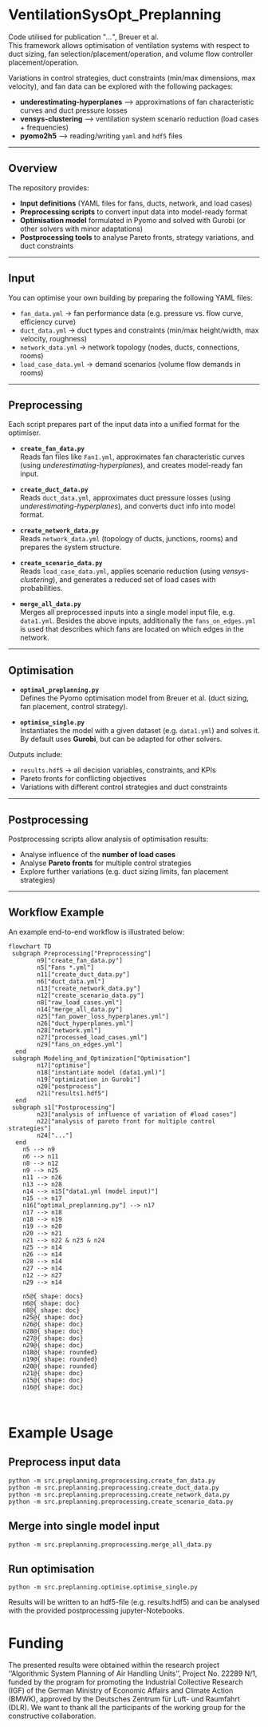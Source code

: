 # VentilationSysOpt_Preplanning

Code utilised for publication "*...*", Breuer et al.  
This framework allows optimisation of ventilation systems with respect to duct sizing, fan selection/placement/operation, and volume flow controller placement/operation.  

Variations in control strategies, duct constraints (min/max dimensions, max velocity), and fan data can be explored with the following packages:  
- **underestimating-hyperplanes** --> approximations of fan characteristic curves and duct pressure losses  
- **vensys-clustering** --> ventilation system scenario reduction (load cases + frequencies)  
- **pyomo2h5** --> reading/writing `yaml` and `hdf5` files  

---

## Overview
The repository provides:
- **Input definitions** (YAML files for fans, ducts, network, and load cases)  
- **Preprocessing scripts** to convert input data into model-ready format  
- **Optimisation model** formulated in Pyomo and solved with Gurobi (or other solvers with minor adaptations)  
- **Postprocessing tools** to analyse Pareto fronts, strategy variations, and duct constraints  

---

## Input
You can optimise your own building by preparing the following YAML files:
- `fan_data.yml` → fan performance data (e.g. pressure vs. flow curve, efficiency curve)  
- `duct_data.yml` → duct types and constraints (min/max height/width, max velocity, roughness)  
- `network_data.yml` → network topology (nodes, ducts, connections, rooms)  
- `load_case_data.yml` → demand scenarios (volume flow demands in rooms)  

---

## Preprocessing

Each script prepares part of the input data into a unified format for the optimiser.

- **`create_fan_data.py`**  
  Reads fan files like `Fan1.yml`, approximates fan characteristic curves (using *underestimating-hyperplanes*), and creates model-ready fan input.  

- **`create_duct_data.py`**  
  Reads `duct_data.yml`, approximates duct pressure losses (using *underestimating-hyperplanes*), and converts duct info into model format.  

- **`create_network_data.py`**  
  Reads `network_data.yml` (topology of ducts, junctions, rooms) and prepares the system structure.  

- **`create_scenario_data.py`**  
  Reads `load_case_data.yml`, applies scenario reduction (using *vensys-clustering*), and generates a reduced set of load cases with probabilities.  

- **`merge_all_data.py`**  
  Merges all preprocessed inputs into a single model input file, e.g. `data1.yml`. Besides the above inputs, additionally the `fans_on_edges.yml` is used that describes which fans are located on which edges in the network.  

---

## Optimisation

- **`optimal_preplanning.py`**  
  Defines the Pyomo optimisation model from Breuer et al. (duct sizing, fan placement, control strategy).  

- **`optimise_single.py`**  
  Instantiates the model with a given dataset (e.g. `data1.yml`) and solves it.  
  By default uses **Gurobi**, but can be adapted for other solvers.  

Outputs include:
- `results.hdf5` → all decision variables, constraints, and KPIs  
- Pareto fronts for conflicting objectives  
- Variations with different control strategies and duct constraints  

---

## Postprocessing
Postprocessing scripts allow analysis of optimisation results:
- Analyse influence of the **number of load cases**  
- Analyse **Pareto fronts** for multiple control strategies  
- Explore further variations (e.g. duct sizing limits, fan placement strategies)  

---

## Workflow Example

An example end-to-end workflow is illustrated below:

```mermaid
flowchart TD
 subgraph Preprocessing["Preprocessing"]
        n9["create_fan_data.py"]
        n5["Fans *.yml"]
        n11["create_duct_data.py"]
        n6["duct_data.yml"]
        n13["create_network_data.py"]
        n12["create_scenario_data.py"]
        n8["raw_load_cases.yml"]
        n14["merge_all_data.py"]
        n25["fan_power_loss_hyperplanes.yml"]
        n26["duct_hyperplanes.yml"]
        n28["network.yml"]
        n27["processed_load_cases.yml"]
        n29["fans_on_edges.yml"]
  end
 subgraph Modeling_and_Optimization["Optimisation"]
        n17["optimise"]
        n18["instantiate model (data1.yml)"]
        n19["optimization in Gurobi"]
        n20["postprocess"]
        n21["results1.hdf5"]
  end
 subgraph s1["Postprocessing"]
        n23["analysis of influence of variation of #load cases"]
        n22["analysis of pareto front for multiple control strategies"]
        n24["..."]
  end
    n5 --> n9
    n6 --> n11
    n8 --> n12
    n9 --> n25
    n11 --> n26
    n13 --> n28
    n14 --> n15["data1.yml (model input)"]
    n15 --> n17
    n16["optimal_preplanning.py"] --> n17
    n17 --> n18
    n18 --> n19
    n19 --> n20
    n20 --> n21
    n21 --> n22 & n23 & n24
    n25 --> n14
    n26 --> n14
    n28 --> n14
    n27 --> n14
    n12 --> n27
    n29 --> n14

    n5@{ shape: docs}
    n6@{ shape: doc}
    n8@{ shape: doc}
    n25@{ shape: doc}
    n26@{ shape: doc}
    n28@{ shape: doc}
    n27@{ shape: doc}
    n29@{ shape: doc}
    n18@{ shape: rounded}
    n19@{ shape: rounded}
    n20@{ shape: rounded}
    n21@{ shape: doc}
    n15@{ shape: doc}
    n16@{ shape: doc}



```

# Example Usage


## Preprocess input data
```
python -m src.preplanning.preprocessing.create_fan_data.py
python -m src.preplanning.preprocessing.create_duct_data.py
python -m src.preplanning.preprocessing.create_network_data.py
python -m src.preplanning.preprocessing.create_scenario_data.py
```

## Merge into single model input
```
python -m src.preplanning.preprocessing.merge_all_data.py
```

## Run optimisation
```
python -m src.preplanning.optimise.optimise_single.py
```

Results will be written to an hdf5-file (e.g. results.hdf5) and can be analysed with the provided postprocessing jupyter-Notebooks.


# Funding
The presented results were obtained within the research project ‘‘Algorithmic System Planning of Air Handling Units’’, Project
No. 22289 N/1, funded by the program for promoting the Industrial Collective Research (IGF) of the German Ministry of Economic
Affairs and Climate Action (BMWK), approved by the Deutsches Zentrum für Luft- und Raumfahrt (DLR). We want to thank all the
participants of the working group for the constructive collaboration.
